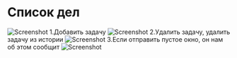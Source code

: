 # Список дел

![Screenshot](https://github.com/krest19/The-task-book/assets/151876769/a4f1df08-2b1c-48cf-931b-739251acb99f)
1.Добавить задачу
![Screenshot](https://github.com/krest19/The-task-book/assets/151876769/269adbfb-46eb-431d-8b4b-ed4266ba5479)
2.Удалить задачу, удалить задачу из истории
![Screenshot](https://github.com/krest19/The-task-book/assets/151876769/8ac4ab63-841e-4f37-8d5f-1b98d53018d2)
3.Если отправить пустое окно, он нам об этом сообщит
![Screenshot](https://github.com/krest19/The-task-book/assets/151876769/4adb58f6-9883-402f-8995-9cbe7fd9c223)
